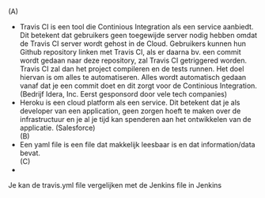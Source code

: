 (A)   
- Travis CI is een tool die Continious Integration als een service aanbiedt. Dit betekent dat gebruikers geen toegewijde server nodig hebben
omdat de Travis CI server wordt gehost in de Cloud. Gebruikers kunnen hun Github repository linken met Travis CI, als er daarna bv. een commit wordt
gedaan naar deze repository, zal Travis CI getriggered worden. Travis CI zal dan het project compileren en de tests runnen. Het doel hiervan is om alles
te automatiseren. Alles wordt automatisch gedaan vanaf dat je een commit doet en dit zorgt voor de Continious Integration. (Bedrijf Idera, Inc. Eerst gesponsord door vele tech                                   companies) 
- Heroku is een cloud platform als een service. Dit betekent dat je als developer van een application, geen zorgen hoeft te maken over de infrastructuur en je al je tijd 
kan spenderen aan het ontwikkelen van de applicatie. (Salesforce) </br>
(B)
- Een yaml file is een file dat makkelijk leesbaar is en dat information/data bevat. </br>
(C)
- 
Je kan de travis.yml file vergelijken met de Jenkins file in Jenkins
